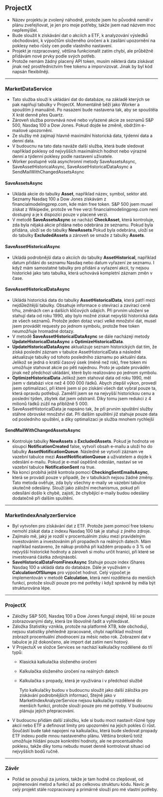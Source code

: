 ## ProjectX

- Název projektu je zvolený náhodně, protože jsem ho původně neměl v plánu zveřejňovat, je jen pro moje potřeby, takže jsem nad názvem moc nepřemýšlel.
- Bude sloužit k získávání dat o akciích a ETF, k analyzování výsledků obchodování, k výpočtům složeného úročení a k zasílání upozornění na poklesy nebo růsty cen podle vlastního nastavení.
- Projekt je rozpracovaný, většina funkcionalit zatím chybí, ale průběžně přidávám nové prvky podle svých potřeb.
- Protože nemám žádný placený API token, musím některá data získávat jinak než prostřednictvím free tokenu a imporvizovat.  Jinak by byl kód napsán flexibilněji.

- ---------------------------------

### MarketDataService
- Tato služba slouží k ukládání dat do databáze, na základě kterých se pak naplňují tabulky v ProjectX. Momentálně běží jako Worker a spouštím ji manuálně. Po nasazení bude nastavena tak, aby se spouštěla X krát denně přes Quartz.
- Zároveň služba porovnává nové nebo vyřazené akcie ze seznamů S&P 500, Nasdaq 100 a Dow Jones. Pokud dojde ke změně, obdržím e-mailové upozornění.
- Ze služby mě zajímají hlavně maximální historická data, týdenní data a denní data.
- V budoucnu na tato data naváže další služba, která bude sledovat například poklesy od nejvyšších maximálních hodnot nebo výrazné denní a týdenní poklesy podle nastavení uživatele.
- Worker postupně volá asynchronní metody SaveAssetsAsync, SaveAssetHistoricalAsync, SaveAssetHistoricalDataAsync a SendMailWithChangedAssetsAsync

#### SaveAssetsAsync
- Ukládá akcie do tabulky **Asset**, například název, symbol, sektor atd.
Seznamy Nasdaq 100 a Dow Jones získávám z financialmodelingprep.com, kde mám free token.
S&P 500 jsem musel získat z Wikipedie, protože ve free verzi financialmodelingprep.com není dostupný a je k dispozici pouze v placené verzi.
- V metodě **SaveAssetsAsync** se nachází **CheckAsset**, která kontroluje, zda byla nějaká akcie přidána nebo odebrána ze seznamu. Pokud byla přidána, uloží se do tabulky **NewAssets**.Pokud byla odebrána, uloží se do tabulky **ExcludedAssets** a zároveň se smaže z tabulky **Assets**.

#### SaveAssetHistoricalAsync
- Ukládá podrobnější data o akciích do tabulky **AssetHistorical**, například datum přidání do seznamu Nasdaq nebo datum vyřazení ze seznamu.
I když mám samostatné tabulky pro přidání a vyřazení akcií, ty nejsou historické jako tato tabulka, která uchovává kompletní záznam změn v čase.

#### SaveAssetHistoricalDataAsync
- Ukládá historická data do tabulky **AssetHistoricalData**, která patří mezi nejdůležitější tabulky. Obsahuje informace o otevírací a zavírací ceně trhu, změnách cen a dalších klíčových údajích.
Při prvním uložení se stahují data od roku 1990, aby bylo možné získat nejvyšší historická data ze všech seznamů.
Protože jeden dotaz vrací velké množství dat, musel jsem provádět requesty po jednom symbolu, protože free token neumožňuje hromadné dotazy.
- V metodě **SaveAssetHistoricalDataAsync** se dále nacházejí metody **UpdateHistoricalDataAsync** a **OptimizeHistoricalData**.
- **UpdateHistoricalDataAsync** aktualizuje seznam historických dat tím, že získá poslední záznam v tabulce AssetHistoricalData a následně aktualizuje tabulky od tohoto posledního záznamu po aktuální data. Jelikož se jedná o kratší časový úsek (méně než rok), free token mi umožňuje stahovat akcie po pěti najednou.
Proto je update prováděn jinak než předchozí ukládání, které bylo realizováno po jednom symbolu.
- **OptimizeHistoricalData** Jelikož jsem stahoval data od roku 1990, měl jsem v databázi více než 4 000 000 řádků. Abych zlepšil výkon, provedl jsem optimalizaci, při které jsem si po získání všech dat vybral pouze ta, která opravdu potřebuji.
Zaměřil jsem se na nejvyšší historickou cenu a poslední týden, zbytek dat jsem odstranil. Díky tomu jsem redukci z 4 milionů řádků zúžil na přibližně 5 000.
- SaveAssetHistoricalData je napsáno tak, že při prvním spuštění služby stáhne obrovské množství dat. Při dalším spuštění již stahuje pouze data od posledního spuštění, a díky optimalizaci je služba mnohem rychlejší

#### SendMailWithChangedAssetsAsync
- Kontroluje tabulky **NewAssets** a **ExcludedAssets**. Pokud je hodnota ve sloupci **NotificationCreated** false, vytvoří obsah e-mailu a uloží ho do tabulky **AssetNotificationQueue**.
Následně se vytvoří záznam ve vazební tabulce mezi **AssetNotificationQueue** a uživatelem a dojde k odeslání e-mailu. Pokud je e-mail úspěšně odeslán, nastaví se ve vazební tabulce **NotificationSent** na true.
- Na konci probíhá ještě kontrola pomocí **CheckingSentEmailsAsync**, která se provádí pouze v případě, že v tabulkách nejsou žádné změny. Tato metoda ověřuje, zda byly všechny e-maily ve vazební tabulce skutečně odeslány. Slouží jako záložní mechanismus, pokud při odesílání došlo k chybě, zajistí, že chybějící e-maily budou odeslány dodatečně při dalším spuštění.

- ---------------------------------

### MarketIndexAnalyzerService
- Byl vytvořen pro získávání dat z ETF. Protože jsem pomocí free tokenu nemohl získat data z indexu Nasdaq 100 tak je stahuji z jiného zdroje.
- Zajímalo mě, jaký je rozdíl v procentuálním zisku mezi pravidelným investováním a investováním při propadech na reálných datech. Mám například nastaveno, že nákup probíhá při každém propadu o 3 % od nejvyšší historické hodnoty a zároveň si mohu určit hranici, při které se investovaná částka zdvojnásobí. 
- **SaveHistoricalDataFromFinexAsync** Stahuje pouze index iShares Nasdaq 100 a ukládá data do databáze. Dále je využívám v **CalculationOfSlumps** pro výpočet hodnot. Celý výpočet je implementován v metodě **Calculation**, která není rozdělena do menších funkcí, protože slouží pouze pro mé potřeby i když správně by měla být strukturována lépe.

- ---------------------------------

### ProjectX
- Záložky S&P 500, Nasdaq 100 a Dow Jones fungují stejně, liší se pouze zobrazovanými daty, která lze libovolně řadit a vyhledávat.
- Záložka Statistiky vznikla, protože na platformě XTB, kde obchoduji, nejsou statistiky přehledně zpracované, chybí například možnost zobrazit procentuální zhodnocení za měsíc nebo rok. Zobrazení dat v tabulce je již dokončeno, ale import dat zatím není hotový.
- V ProjectuX ve složce Services se nachází kalkulačky rozdělené do tří typů:
  - Klasická kalkulačka složeného úročení
  - Kalkulačka složeného úročení na reálných datech
  - Kalkulačka s propady, která je využívána i v předchozí službě
  
    Tyto kalkulačky budou v budoucnu sloužit jako další záložka pro získávání podrobnějších informací, Stejně jako v MarketIndexAnalyzerService nejsou kalkulačky rozdělené do menších funkcí, protože slouží pouze pro mé potřeby. V budoucnu plánuju jejich přepracování.
- V budoucnu přidám další záložku, kde si budu moct nastavit různé typy akcií nebo ETF a definovat limity pro upozornění na jejich pokles či růst. Součástí bude také napojení na kalkulačku, která bude sledovat propady ETF indexu podle mnou nastaveného plánu. Většina brokerů totiž umožňuje hlídání pouze konkrétní hodnoty, ale ne procentuálního poklesu, takže díky tomu nebudu muset denně kontrolovat situaci od nejvyšších bodů ručně.

- ---------------------------------

### Závěr

- Pořád se považuji za juniora, takže je tam hodně co zlepšovat, od pojmenování metod a funkcí až po celkovou strukturu kódu. Navíc je celý projekt stále rozpracovaný a primárně slouží pro mé vlastní potřeby.

